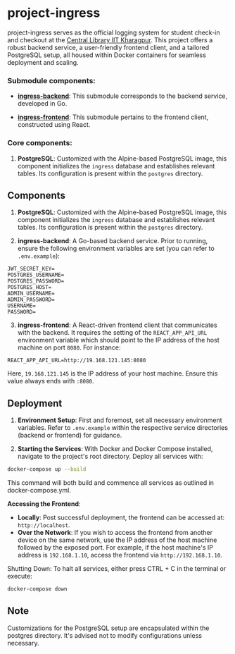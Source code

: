 # project-ingress
project-ingress serves as the official logging system for student check-in and checkout at the [Central Library IIT Kharagpur](https://library.iitkgp.ac.in/). This project offers a robust backend service, a user-friendly frontend client, and a tailored PostgreSQL setup, all housed within Docker containers for seamless deployment and scaling.

### Submodule components:

- **[ingress-backend](https://github.com/kunalvrm555/ingress-backend.git)**: This submodule corresponds to the backend service, developed in Go.

- **[ingress-frontend](https://github.com/kunalvrm555/ingress-frontend.git)**: This submodule pertains to the frontend client, constructed using React.

### Core components:

1. **PostgreSQL**: Customized with the Alpine-based PostgreSQL image, this component initializes the `ingress` database and establishes relevant tables. Its configuration is present within the `postgres` directory.

## Components

1. **PostgreSQL**: Customized with the Alpine-based PostgreSQL image, this component initializes the `ingress` database and establishes relevant tables. Its configuration is present within the `postgres` directory.

2. **ingress-backend**: A Go-based backend service. Prior to running, ensure the following environment variables are set (you can refer to `.env.example`):

```env
JWT_SECRET_KEY=
POSTGRES_USERNAME=
POSTGRES_PASSWORD=
POSTGRES_HOST=
ADMIN_USERNAME=
ADMIN_PASSWORD=
USERNAME=
PASSWORD=
```

3. **ingress-frontend**: A React-driven frontend client that communicates with the backend. It requires the setting of the `REACT_APP_API_URL` environment variable which should point to the IP address of the host machine on port `8080`. For instance:
```env
REACT_APP_API_URL=http://19.168.121.145:8080
```
Here, `19.168.121.145` is the IP address of your host machine. Ensure this value always ends with `:8080`.

## Deployment

1. **Environment Setup**: First and foremost, set all necessary environment variables. Refer to `.env.example` within the respective service directories (backend or frontend) for guidance.

2. **Starting the Services**: With Docker and Docker Compose installed, navigate to the project's root directory. Deploy all services with:

```bash
docker-compose up --build
```
This command will both build and commence all services as outlined in docker-compose.yml.

**Accessing the Frontend**: 
   - **Locally**: Post successful deployment, the frontend can be accessed at: `http://localhost`.
   - **Over the Network**: If you wish to access the frontend from another device on the same network, use the IP address of the host machine followed by the exposed port. For example, if the host machine's IP address is `192.168.1.10`, access the frontend via `http://192.168.1.10`.


Shutting Down: To halt all services, either press CTRL + C in the terminal or execute:
```bash
docker-compose down
```

## Note
Customizations for the PostgreSQL setup are encapsulated within the postgres directory. It's advised not to modify configurations unless necessary.

